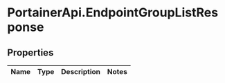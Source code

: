 # PortainerApi.EndpointGroupListResponse

## Properties
Name | Type | Description | Notes
------------ | ------------- | ------------- | -------------


